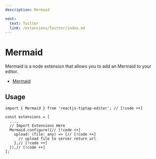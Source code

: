 ```yaml
---
description: Mermaid

next:
  text: Twitter
  link: /extensions/Twitter/index.md
---
```


# Mermaid

Mermaid is a node extension that allows you to add an Mermaid to your editor.

- [Mermaid](https://mermaid.js.org/)

## Usage

```tsx
import { Mermaid } from 'reactjs-tiptap-editor'; // [!code ++]

const extensions = [
  ...,
  // Import Extensions Here
  Mermaid.configure({// [!code ++]
    upload: (file: any) => {// [!code ++]
      // upload file to server return url
    },// [!code ++]
  }),// [!code ++]
];
```
